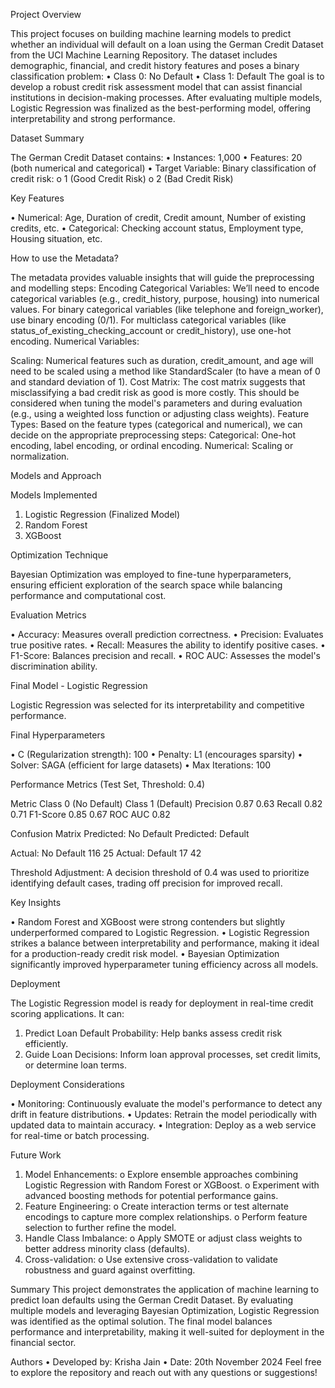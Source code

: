 Project Overview

This project focuses on building machine learning models to predict whether an individual will default on a loan using the German Credit Dataset from the UCI Machine Learning Repository. The dataset includes demographic, financial, and credit history features and poses a binary classification problem:
•	Class 0: No Default
•	Class 1: Default
The goal is to develop a robust credit risk assessment model that can assist financial institutions in decision-making processes. After evaluating multiple models, Logistic Regression was finalized as the best-performing model, offering interpretability and strong performance.


Dataset Summary

The German Credit Dataset contains:
•	Instances: 1,000
•	Features: 20 (both numerical and categorical)
•	Target Variable: Binary classification of credit risk: 
o	1 (Good Credit Risk)
o	2 (Bad Credit Risk)


Key Features

•	Numerical: Age, Duration of credit, Credit amount, Number of existing credits, etc.
•	Categorical: Checking account status, Employment type, Housing situation, etc.


How to use the Metadata?

The metadata provides valuable insights that will guide the preprocessing and modelling steps:
Encoding Categorical Variables:
We’ll need to encode categorical variables (e.g., credit_history, purpose, housing) into numerical values. For binary categorical variables (like telephone and foreign_worker), use binary encoding (0/1). For multiclass categorical variables (like status_of_existing_checking_account or credit_history), use one-hot encoding. Numerical Variables:

Scaling: Numerical features such as duration, credit_amount, and age will need to be scaled using a method like StandardScaler (to have a mean of 0 and standard deviation of 1). Cost Matrix:
The cost matrix suggests that misclassifying a bad credit risk as good is more costly. This should be considered when tuning the model's parameters and during evaluation (e.g., using a weighted loss function or adjusting class weights). Feature Types:
Based on the feature types (categorical and numerical), we can decide on the appropriate preprocessing steps: Categorical: One-hot encoding, label encoding, or ordinal encoding. Numerical: Scaling or normalization.


Models and Approach

Models Implemented
1.	Logistic Regression (Finalized Model)
2.	Random Forest
3.	XGBoost


Optimization Technique

Bayesian Optimization was employed to fine-tune hyperparameters, ensuring efficient exploration of the search space while balancing performance and computational cost.


Evaluation Metrics

•	Accuracy: Measures overall prediction correctness.
•	Precision: Evaluates true positive rates.
•	Recall: Measures the ability to identify positive cases.
•	F1-Score: Balances precision and recall.
•	ROC AUC: Assesses the model's discrimination ability.


Final Model - Logistic Regression

Logistic Regression was selected for its interpretability and competitive performance.


Final Hyperparameters

•	C (Regularization strength): 100
•	Penalty: L1 (encourages sparsity)
•	Solver: SAGA (efficient for large datasets)
•	Max Iterations: 100


Performance Metrics (Test Set, Threshold: 0.4)

Metric	Class 0 (No Default)	Class 1 (Default)
Precision	0.87	0.63
Recall	0.82	0.71
F1-Score	0.85	0.67
ROC AUC	0.82	


Confusion Matrix	Predicted: No Default	Predicted: Default

Actual: No Default	116	25
Actual: Default	17	42


Threshold Adjustment: A decision threshold of 0.4 was used to prioritize identifying default cases, trading off precision for improved recall.


Key Insights

•	Random Forest and XGBoost were strong contenders but slightly underperformed compared to Logistic Regression.
•	Logistic Regression strikes a balance between interpretability and performance, making it ideal for a production-ready credit risk model.
•	Bayesian Optimization significantly improved hyperparameter tuning efficiency across all models.


Deployment

The Logistic Regression model is ready for deployment in real-time credit scoring applications. It can:
1.	Predict Loan Default Probability: Help banks assess credit risk efficiently.
2.	Guide Loan Decisions: Inform loan approval processes, set credit limits, or determine loan terms.


Deployment Considerations

•	Monitoring: Continuously evaluate the model's performance to detect any drift in feature distributions.
•	Updates: Retrain the model periodically with updated data to maintain accuracy.
•	Integration: Deploy as a web service for real-time or batch processing.


Future Work

1.	Model Enhancements: 
o	Explore ensemble approaches combining Logistic Regression with Random Forest or XGBoost.
o	Experiment with advanced boosting methods for potential performance gains.
2.	Feature Engineering: 
o	Create interaction terms or test alternate encodings to capture more complex relationships.
o	Perform feature selection to further refine the model.
3.	Handle Class Imbalance: 
o	Apply SMOTE or adjust class weights to better address minority class (defaults).
4.	Cross-validation: 
o	Use extensive cross-validation to validate robustness and guard against overfitting.


Summary
This project demonstrates the application of machine learning to predict loan defaults using the German Credit Dataset. By evaluating multiple models and leveraging Bayesian Optimization, Logistic Regression was identified as the optimal solution. The final model balances performance and interpretability, making it well-suited for deployment in the financial sector.

Authors
•	Developed by: Krisha Jain
•	Date: 20th November 2024
Feel free to explore the repository and reach out with any questions or suggestions!

